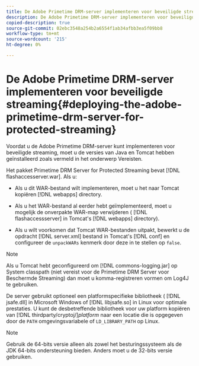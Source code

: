 ```yaml
---
title: De Adobe Primetime DRM-server implementeren voor beveiligde streaming
description: De Adobe Primetime DRM-server implementeren voor beveiligde streaming
copied-description: true
source-git-commit: 02ebc3548a254b2a6554f1ab34afbb3ea5f09bb8
workflow-type: tm+mt
source-wordcount: '215'
ht-degree: 0%

---
```


# De Adobe Primetime DRM-server implementeren voor beveiligde streaming{#deploying-the-adobe-primetime-drm-server-for-protected-streaming}

Voordat u de Adobe Primetime DRM-server kunt implementeren voor beveiligde streaming, moet u de versies van Java en Tomcat hebben geïnstalleerd zoals vermeld in het onderwerp Vereisten.

Het pakket Primetime DRM Server for Protected Streaming bevat [!DNL flashaccesserver.war]. Als u:

* Als u dit WAR-bestand wilt implementeren, moet u het naar Tomcat kopiëren [!DNL webapps] directory.
* Als u het WAR-bestand al eerder hebt geïmplementeerd, moet u mogelijk de onverpakte WAR-map verwijderen ( [!DNL flashaccessserver] in Tomcat&#39;s [!DNL webapps] directory).

* Als u wilt voorkomen dat Tomcat WAR-bestanden uitpakt, bewerkt u de opdracht [!DNL server.xml] bestand in Tomcat&#39;s [!DNL conf] en configureer de `unpackWARs` kenmerk door deze in te stellen op `false`.

>[!NOTE]
>
>Als u Tomcat hebt geconfigureerd om [!DNL commons-logging.jar] op System classpath (niet vereist voor de Primetime DRM Server voor Beschermde Streaming) dan moet u komma-registreren vormen om Log4J te gebruiken.

De server gebruikt optioneel een platformspecifieke bibliotheek ( [!DNL jsafe.dll] in Microsoft Windows of [!DNL libjsafe.so] in Linux voor optimale prestaties. U kunt de desbetreffende bibliotheek voor uw platform kopiëren van [!DNL thirdparty/cryptoj/]*platform* naar een locatie die is opgegeven door de `PATH` omgevingsvariabele of `LD_LIBRARY_PATH` op Linux.

>[!NOTE]
>
>Gebruik de 64-bits versie alleen als zowel het besturingssysteem als de JDK 64-bits ondersteuning bieden. Anders moet u de 32-bits versie gebruiken.
